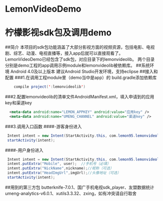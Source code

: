 # LemonVideoDemo
柠檬影视sdk包及调用demo
============
##简介
本项目的sdk包功能涵盖了大部分影视方面的视频资源，包括电影、电视剧、综艺、动漫、电视直播等，接入app后就可以直接观看了。
LemonVideoDemo已经包含了sdk包，对应目录下的lemonvideolib。
两个目录分别是demo工程的app调用示例module和lemonvideolib被依赖库。
##系统环境
Android 4.0及以上版本
建议Android Studio开发环境，支持eclipse
##接入和配置
###1.在调用工程module里（demo当中是app）的 build.gradle添加依赖库
```java
    compile project(':lemonvideolib')
```
###2.配置lemonvideolib的清单文件AndroidManifest.xml，填入申请到的应用key和渠道key
```xml
  <meta-data android:name="LEMON_APPKEY" android:value="应用key" />
  <meta-data android:name="UMENG_CHANNEL" android:value="渠道key" />
```
###3.调用入口函数
####-游客身份进入
```java
 Intent intent = new Intent(StartActivity.this, com.lemon95.lemonvideolib.MainActivity.class);
 startActivity(intent);
```
####-用户身份进入
```java
 Intent intent = new Intent(StartActivity.this, com.lemon95.lemonvideolib.MainActivity.class);
 intent.putExtra("Mobile", user);  //手机号（必填）
 intent.putExtra("NickName",nickname);//昵称（可选）
 intent.putExtra("HeadImgUrl",imgUrl);//头像地址（可选）
 startActivity(intent);
```
##用到的第三方包
butterknife-7.0.1、国广手机电视sdk_player、友盟数据统计umeng-analytics-v6.0.1、xutils3.3.32、zxing，如有冲突请自行取舍
             
